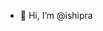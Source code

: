 - 👋 Hi, I’m @ishipra
  

<!---
ishipra/ishipra is a ✨ special ✨ repository because its `README.md` (this file) appears on your GitHub profile.
You can click the Preview link to take a look at your changes.
--->
